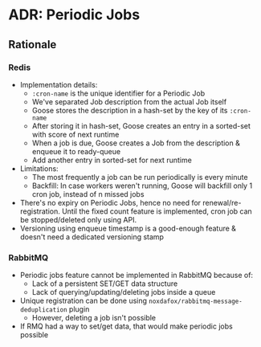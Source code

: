 ADR: Periodic Jobs
=============

Rationale
---------

### Redis
- Implementation details:
  - `:cron-name` is the unique identifier for a Periodic Job
  - We've separated Job description from the actual Job itself
  - Goose stores the description in a hash-set by the key of its `:cron-name`
  - After storing it in hash-set, Goose creates an entry in a sorted-set with score of next runtime
  - When a job is due, Goose creates a Job from the description & enqueue it to ready-queue
  - Add another entry in sorted-set for next runtime
- Limitations:
  - The most frequently a job can be run periodically is every minute
  - Backfill: In case workers weren't running, Goose will backfill only 1 cron job, instead of n missed jobs
- There's no expiry on Periodic Jobs, hence no need for renewal/re-registration. Until the fixed count feature is implemented, cron job can be stopped/deleted only using API.
- Versioning using enqueue timestamp is a good-enough feature & doesn't need a dedicated versioning stamp

### RabbitMQ

- Periodic jobs feature cannot be implemented in RabbitMQ because of:
  - Lack of a persistent SET/GET data structure
  - Lack of querying/updating/deleting jobs inside a queue
- Unique registration can be done using `noxdafox/rabbitmq-message-deduplication` plugin
  - However, deleting a job isn't possible
- If RMQ had a way to set/get data, that would make periodic jobs possible
